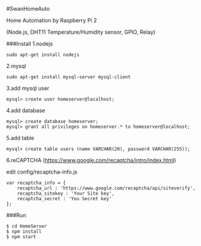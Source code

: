 #SwanHomeAuto

Home Automation by Raspberry Pi 2

(Node.js, DHT11 Temperature/Humidity sensor, GPIO, Relay)


###Install
1.nodejs
```
sudo apt-get install nodejs
```
2.mysql
```
sudo apt-get install mysql-server mysql-client
```
3.add mysql user
```
mysql> create user homeserver@localhost;
```
4.add database
```
mysql> create database homeserver;
mysql> grant all privileges on homeserver.* to homeserver@localhost;
```
5.add table
```
mysql> create table users (name VARCHAR(20), password VARCHAR(255));
```
6.reCAPTCHA (https://www.google.com/recaptcha/intro/index.html)

edit config/recaptcha-info.js
```
var recaptcha_info = {
    recaptcha_url : 'https://www.google.com/recaptcha/api/siteverify',
    recaptcha_sitekey : 'Your Site key',
    recaptcha_secret : 'You Secret key'
};
```
 
###Run
```
$ cd HomeServer
$ npm install
$ npm start
```
